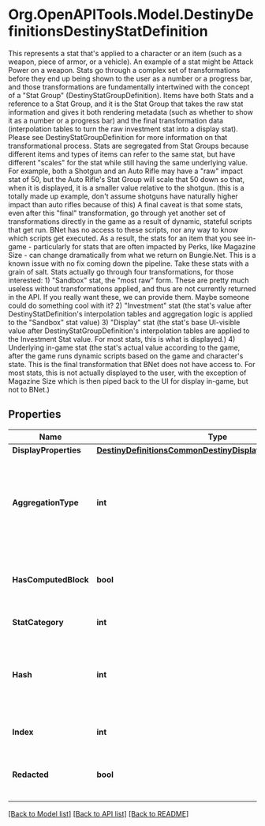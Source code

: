 # Org.OpenAPITools.Model.DestinyDefinitionsDestinyStatDefinition
This represents a stat that's applied to a character or an item (such as a weapon, piece of armor, or a vehicle).  An example of a stat might be Attack Power on a weapon.  Stats go through a complex set of transformations before they end up being shown to the user as a number or a progress bar, and those transformations are fundamentally intertwined with the concept of a \"Stat Group\" (DestinyStatGroupDefinition). Items have both Stats and a reference to a Stat Group, and it is the Stat Group that takes the raw stat information and gives it both rendering metadata (such as whether to show it as a number or a progress bar) and the final transformation data (interpolation tables to turn the raw investment stat into a display stat). Please see DestinyStatGroupDefinition for more information on that transformational process.  Stats are segregated from Stat Groups because different items and types of items can refer to the same stat, but have different \"scales\" for the stat while still having the same underlying value. For example, both a Shotgun and an Auto Rifle may have a \"raw\" impact stat of 50, but the Auto Rifle's Stat Group will scale that 50 down so that, when it is displayed, it is a smaller value relative to the shotgun. (this is a totally made up example, don't assume shotguns have naturally higher impact than auto rifles because of this)  A final caveat is that some stats, even after this \"final\" transformation, go through yet another set of transformations directly in the game as a result of dynamic, stateful scripts that get run. BNet has no access to these scripts, nor any way to know which scripts get executed. As a result, the stats for an item that you see in-game - particularly for stats that are often impacted by Perks, like Magazine Size - can change dramatically from what we return on Bungie.Net. This is a known issue with no fix coming down the pipeline. Take these stats with a grain of salt.  Stats actually go through four transformations, for those interested:  1) \"Sandbox\" stat, the \"most raw\" form. These are pretty much useless without transformations applied, and thus are not currently returned in the API. If you really want these, we can provide them. Maybe someone could do something cool with it?  2) \"Investment\" stat (the stat's value after DestinyStatDefinition's interpolation tables and aggregation logic is applied to the \"Sandbox\" stat value)  3) \"Display\" stat (the stat's base UI-visible value after DestinyStatGroupDefinition's interpolation tables are applied to the Investment Stat value. For most stats, this is what is displayed.)  4) Underlying in-game stat (the stat's actual value according to the game, after the game runs dynamic scripts based on the game and character's state. This is the final transformation that BNet does not have access to. For most stats, this is not actually displayed to the user, with the exception of Magazine Size which is then piped back to the UI for display in-game, but not to BNet.)

## Properties

Name | Type | Description | Notes
------------ | ------------- | ------------- | -------------
**DisplayProperties** | [**DestinyDefinitionsCommonDestinyDisplayPropertiesDefinition**](DestinyDefinitionsCommonDestinyDisplayPropertiesDefinition.md) |  | [optional] 
**AggregationType** | **int** | Stats can exist on a character or an item, and they may potentially be aggregated in different ways. The DestinyStatAggregationType enum value indicates the way that this stat is being aggregated. | [optional] 
**HasComputedBlock** | **bool** | True if the stat is computed rather than being delivered as a raw value on items.  For instance, the Light stat in Destiny 1 was a computed stat. | [optional] 
**StatCategory** | **int** | The category of the stat, according to the game. | [optional] 
**Hash** | **int** | The unique identifier for this entity. Guaranteed to be unique for the type of entity, but not globally.  When entities refer to each other in Destiny content, it is this hash that they are referring to. | [optional] 
**Index** | **int** | The index of the entity as it was found in the investment tables. | [optional] 
**Redacted** | **bool** | If this is true, then there is an entity with this identifier/type combination, but BNet is not yet allowed to show it. Sorry! | [optional] 

[[Back to Model list]](../README.md#documentation-for-models) [[Back to API list]](../README.md#documentation-for-api-endpoints) [[Back to README]](../README.md)

